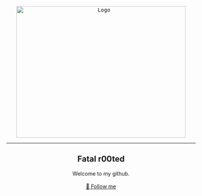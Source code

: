 <div align="center">
  <kbd>
  <a href="https://github.com/RetrO-M">
    <img src="https://media.tenor.com/S61VCO73mOAAAAAj/linux-tux.gif" alt="Logo" width="450" height="350">
  </a>
  </kbd>
  
---------------------------------------

  <h2 align="center">Fatal r00ted</h2>
  
  <p align="center">
    Welcome to my github.
    <br />
    <br />
    <a href="https://github.com/RetrO-M/">📜 Follow me</a>
  </p>
</div>

